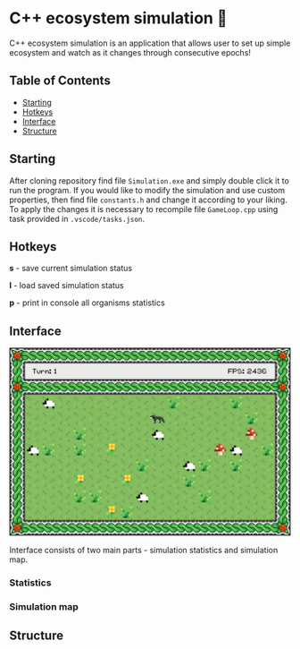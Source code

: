 # C++ ecosystem simulation 🐑

C++ ecosystem simulation is an application that allows user to set up simple ecosystem and watch as it changes through consecutive epochs!

## Table of Contents

- [Starting](#Starting)
- [Hotkeys](#Hotkeys)
- [Interface](#Interface)
- [Structure](#Structure)

## Starting

After cloning repository find file `Simulation.exe` and simply double click it to run the program. If you would like to modify the simulation and use custom properties, then find file `constants.h` and change it according to your liking. To apply the changes it is necessary to recompile file `GameLoop.cpp` using task provided in `.vscode/tasks.json`.

## Hotkeys

**s** - save current simulation status

**l** - load saved simulation status

**p** - print in console all organisms statistics

## Interface

![Application](https://github.com/Ave44/Portfolio/blob/main/images/CppEcosystemSimulation/Application.png?raw=true)

Interface consists of two main parts - simulation statistics and simulation map.

### Statistics

### Simulation map

## Structure

